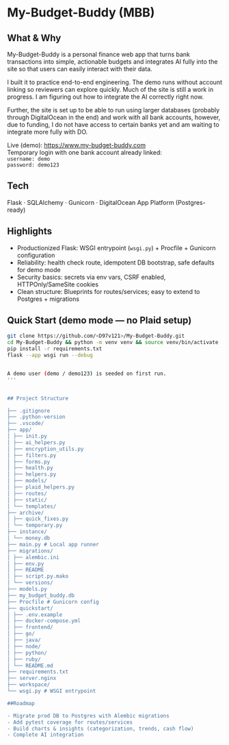 # My-Budget-Buddy (MBB)

## What & Why
My-Budget-Buddy is a personal finance web app that turns bank transactions into simple, actionable budgets and integrates AI fully into the site so that users can easily interact with their data.  

I built it to practice end-to-end engineering. The demo runs without account linking so reviewers can explore quickly. Much of the site is still a work in progress. I am figuring out how to integrate the AI correctly right now.  

Further, the site is set up to be able to run using larger databases (probably through DigitalOcean in the end) and work with all bank accounts, however, due to funding, I do not have access to certain banks yet and am waiting to integrate more fully with DO.  

Live (demo): https://www.my-budget-buddy.com  
Temporary login with one bank account already linked:  
`username: demo`  
`password: demo123`

## Tech
Flask · SQLAlchemy · Gunicorn · DigitalOcean App Platform (Postgres-ready)

## Highlights
- Productionized Flask: WSGI entrypoint (`wsgi.py`) + Procfile + Gunicorn configuration  
- Reliability: health check route, idempotent DB bootstrap, safe defaults for demo mode  
- Security basics: secrets via env vars, CSRF enabled, HTTPOnly/SameSite cookies  
- Clean structure: Blueprints for routes/services; easy to extend to Postgres + migrations  

## Quick Start (demo mode — no Plaid setup)
```bash
git clone https://github.com/<D97v121>/My-Budget-Buddy.git
cd My-Budget-Buddy && python -m venv venv && source venv/bin/activate
pip install -r requirements.txt
flask --app wsgi run --debug


A demo user (demo / demo123) is seeded on first run.
'''


## Project Structure

├── .gitignore
├── .python-version
├── .vscode/
├── app/
│ ├── init.py
│ ├── ai_helpers.py
│ ├── encryption_utils.py
│ ├── filters.py
│ ├── forms.py
│ ├── health.py
│ ├── helpers.py
│ ├── models/
│ ├── plaid_helpers.py
│ ├── routes/
│ ├── static/
│ └── templates/
├── archive/
│ ├── quick_fixes.py
│ └── temporary.py
├── instance/
│ └── money.db
├── main.py # Local app runner
├── migrations/
│ ├── alembic.ini
│ ├── env.py
│ ├── README
│ ├── script.py.mako
│ └── versions/
├── models.py
├── my_budget_buddy.db
├── Procfile # Gunicorn config
├── quickstart/
│ ├── .env.example
│ ├── docker-compose.yml
│ ├── frontend/
│ ├── go/
│ ├── java/
│ ├── node/
│ ├── python/
│ ├── ruby/
│ └── README.md
├── requirements.txt
├── server.nginx
├── workspace/
└── wsgi.py # WSGI entrypoint

##Roadmap

- Migrate prod DB to Postgres with Alembic migrations
- Add pytest coverage for routes/services
- Build charts & insights (categorization, trends, cash flow)
- Complete AI integration
